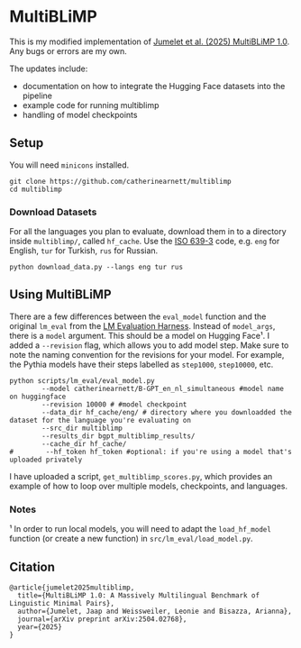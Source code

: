 # MultiBLiMP

This is my modified implementation of [Jumelet et al. (2025) MultiBLiMP 1.0](https://arxiv.org/abs/2504.02768). Any bugs or errors are my own. 

The updates include:
* documentation on how to integrate the Hugging Face datasets into the pipeline
* example code for running multiblimp
* handling of model checkpoints


## Setup

You will need `minicons` installed. 

```
git clone https://github.com/catherinearnett/multiblimp
cd multiblimp
```

### Download Datasets

For all the languages you plan to evaluate, download them in to a directory inside `multiblimp/`, called `hf_cache`. Use the [ISO 639-3](https://en.wikipedia.org/wiki/ISO_639-3) code, e.g. `eng` for English, `tur` for Turkish, `rus` for Russian.

```
python download_data.py --langs eng tur rus

```

## Using MultiBLiMP

There are a few differences between the `eval_model` function and the original `lm_eval` from the [LM Evaluation Harness](https://github.com/EleutherAI/lm-evaluation-harness). Instead of `model_args`, there is a `model` argument. This should be a model on Hugging Face¹. I added a `--revision` flag, which allows you to add model step. Make sure to note the naming convention for the revisions for your model. For example, the Pythia models have their steps labelled as `step1000`, `step10000`, etc.


```
python scripts/lm_eval/eval_model.py 
        --model catherinearnett/B-GPT_en_nl_simultaneous #model name on huggingface
        --revision 10000 # #model checkpoint
        --data_dir hf_cache/eng/ # directory where you downloadded the dataset for the language you're evaluating on
        --src_dir multiblimp 
        --results_dir bgpt_multiblimp_results/ 
        --cache_dir hf_cache/ 
#        --hf_token hf_token #optional: if you're using a model that's uploaded privately
```

I have uploaded a script, `get_multiblimp_scores.py`, which provides an example of how to loop over multiple models, checkpoints, and languages. 

### Notes

¹ In order to run local models, you will need to adapt the `load_hf_model` function (or create a new function) in `src/lm_eval/load_model.py`.

## Citation

```
@article{jumelet2025multiblimp,
  title={MultiBLiMP 1.0: A Massively Multilingual Benchmark of Linguistic Minimal Pairs},
  author={Jumelet, Jaap and Weissweiler, Leonie and Bisazza, Arianna},
  journal={arXiv preprint arXiv:2504.02768},
  year={2025}
}
```
